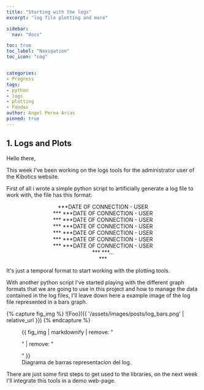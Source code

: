 ```yaml
---
title: "Starting with the logs"
excerpt: "log file plotting and more"

sidebar:
  nav: "docs"

toc: true
toc_label: "Navigation"
toc_icon: "cog"


categories:
- Progress
tags:
- python
- logs
- plotting
- Pandas
author: Angel Perea Arias
pinned: true
---
```




## 1. Logs and Plots

Hello there,

This week I've been working on the logs tools for the administrator user of the Kibotics website.

First of all i wrote a simple python script to artificially generate a log file to work with, the file has this format:

<p align="center">
  ***DATE OF CONNECTION - USER<br/>***
  ***DATE OF CONNECTION - USER<br/>***
  ***DATE OF CONNECTION - USER<br/>***
  ***DATE OF CONNECTION - USER<br/>***
  ***DATE OF CONNECTION - USER<br/>***
  ***DATE OF CONNECTION - USER<br/>***
  ***DATE OF CONNECTION - USER<br/>***
  ***...<br/>***
</p>

It's just a temporal format to start working with the plotting tools.

With another python script I've started playing with the different graph formats that we are going to use in this project and how to manage the data contained in the log files, I'll leave down here a example image of the log file represented in a bars graph.

{% capture fig_img %}
![Foo]({{ '/assets/images/posts/log_bars.png' | relative_url }})
{% endcapture %}

<figure>
  {{ fig_img | markdownify | remove: "<p>" | remove: "</p>" }}
  <figcaption>Diagrama de barras representacion del log.</figcaption>
</figure>


There are just some first steps to get used to the libraries, on the next week I'll integrate this tools in a demo web-page.
